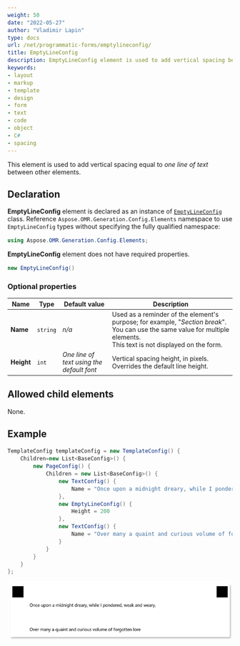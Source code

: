 ```yaml
---
weight: 50
date: "2022-05-27"
author: "Vladimir Lapin"
type: docs
url: /net/programmatic-forms/emptylineconfig/
title: EmptyLineConfig
description: EmptyLineConfig element is used to add vertical spacing between elements.
keywords:
- layout
- markup
- template
- design
- form
- text
- code
- object
- C#
- spacing
---
```


This element is used to add vertical spacing equal to _one line of text_ between other elements.

## Declaration

**EmptyLineConfig** element is declared as an instance of [`EmptyLineConfig`](https://apireference.aspose.com/omr/net/aspose.omr.generation.config.elements/emptylineconfig/) class. Reference `Aspose.OMR.Generation.Config.Elements` namespace to use `EmptyLineConfig` types without specifying the fully qualified namespace:

```csharp
using Aspose.OMR.Generation.Config.Elements;
```

**EmptyLineConfig** element does not have required properties.

```csharp
new EmptyLineConfig()
```

### Optional properties

Name | Type | Default value | Description
---- | ---- | ------------- | -----------
**Name** | `string` | _n/a_ | Used as a reminder of the element's purpose; for example, "_Section break_". You can use the same value for multiple elements.<br />This text is not displayed on the form.
**Height** | `int` | _One line of text using the default font_ | Vertical spacing height, in pixels. Overrides the default line height.

## Allowed child elements

None.

## **Example**

```csharp
TemplateConfig templateConfig = new TemplateConfig() {
	Children=new List<BaseConfig>() {
		new PageConfig() {
			Children = new List<BaseConfig>() {
				new TextConfig() {
					Name = "Once upon a midnight dreary, while I pondered, weak and weary,"
				},
				new EmptyLineConfig() {
					Height = 200
				},
				new TextConfig() {
					Name = "Over many a quaint and curious volume of forgotten lore"
				}
			}
		}
	}
};
```

![Vertical spacing](empty_line.png)
